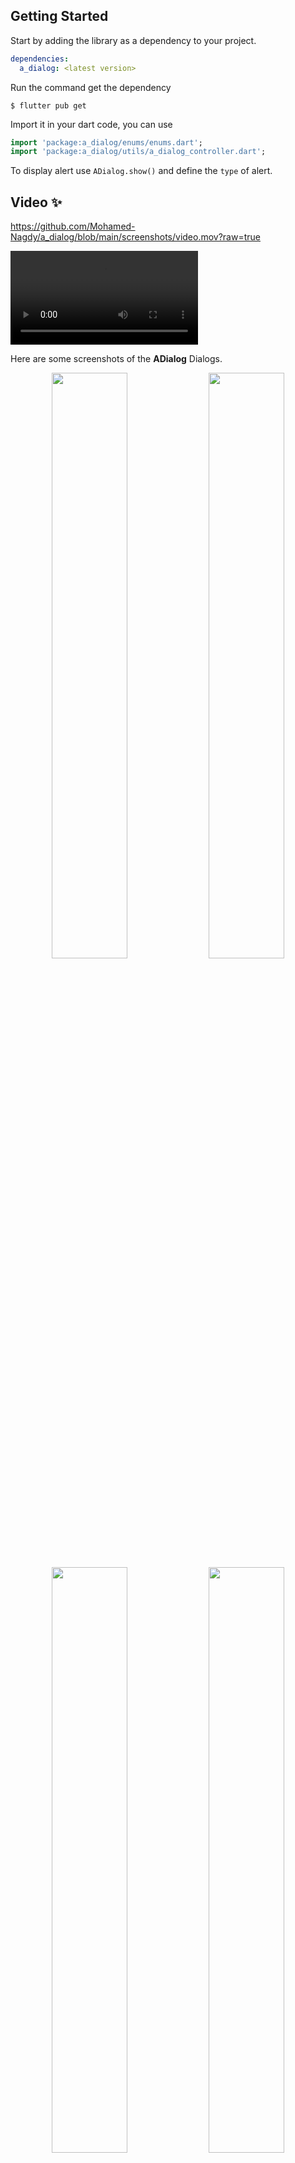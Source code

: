 

## Getting Started

Start by adding the library as a dependency to your project.
```yaml
dependencies:
  a_dialog: <latest version>
```
Run the command get the dependency
```command
$ flutter pub get
```

Import it in your dart code, you can use
```dart
import 'package:a_dialog/enums/enums.dart';
import 'package:a_dialog/utils/a_dialog_controller.dart';
```

To display alert use <code>ADialog.show()</code> and define the <code>type</code> of alert.

## Video ✨
https://github.com/Mohamed-Nagdy/a_dialog/blob/main/screenshots/video.mov?raw=true

<video src="https://github.com/Mohamed-Nagdy/a_dialog/blob/main/screenshots/video.mov?raw=true" autoplay>
  Video
</video>

Here are some screenshots of the **ADialog** Dialogs.

<p align="center">
<img src="https://raw.githubusercontent.com/Mohamed-Nagdy/a_dialog/main/screenshots/info.png" width="49%">
<img src="https://raw.githubusercontent.com/Mohamed-Nagdy/a_dialog/main/screenshots/error.png" width="49%">
<img src="https://raw.githubusercontent.com/Mohamed-Nagdy/a_dialog/main/screenshots/loading.png" width="49%">
<img src="https://raw.githubusercontent.com/Mohamed-Nagdy/a_dialog/main/screenshots/notify.png" width="49%">
<img src="https://raw.githubusercontent.com/Mohamed-Nagdy/a_dialog/main/screenshots/success.png" width="49%">
<img src="https://raw.githubusercontent.com/Mohamed-Nagdy/a_dialog/main/screenshots/warning.png" width="49%">
</p>

*An instantly ready, full-featured alerts for development on any platform with flutter. Enabling you to complete projects and deploy quickly. With **ADialog**, you can display animated alert dialogs such as success, error, warning, Notify, loading or even a custom dialog.*

## Key Features

**Easy To Use**
> The alerts are very flexible and can be customized very easily. In ADialog, the ADialog.show() triggers the alert, which informs the user about the situations that need acknowledgment.

**Predefined Beautiful Alert Styles**
> Make use of the predefined alerts are very beautiful and can also be customized very easily. In ADialog there are 6 different types of alerts, they are Success, Error, Warning, Info, Notify & Loading.
  
**Predefined Title & Actions**
> In ADialog all the 6 different types of alerts have predefined title & actions matching the alert type. and also you can edit and customize it as you need

**Super Customizable**
> Build your custom alert with power of ADialog using the flutter widgets.

**Change Animation**
> Set your favorite animation by choosing from scale, rotate, upToDown, downToUp, leftToRight, rightToLeft.

**Set Overlay Tap to Dismiss**
> Control the alert's Barrier Dismissible Property by setting barrierDismissible to true or false.

**And Many More...**

<br>

<p align="center"><strong><em>ADialog Demo</em></strong></p>

```dart
ADialog.show(
    context,
    DialogType.success,
    animationType: AnimationType.rotate,
); // That's it to display an alert, use other properties to customize.
```

## Examples ⚡

There is a detailed example project in the <code>example</code> folder. You can directly run and play on it. There are code snippets from example project below.

> ### Success

  ```dart
  ADialog.show(
        context,
        DialogType.success,
        animationType: AnimationType.rotate,
    );
  ```

<br>

> ### Error

  ```dart
  ADialog.show(
        context,
        DialogType.error,
        animationType: AnimationType.rightToLeft,
    );
  ```

<br>

> ### Warning

  ```dart
  ADialog.show(
        context,
        DialogType.warning,
        animationType: AnimationType.downToUp,
    );
  ```   

<br>

> ### Info

  ```dart
  ADialog.show(
        context,
        DialogType.info,
        animationType: AnimationType.leftToRight,
    );
  ```   

<br>

> ### Notify

  ```dart
  ADialog.show(
        context,
        DialogType.notify,
        animationType: AnimationType.upToDown,
    );
  ``` 

<br>

> ### Loading

  ```dart
  ADialog.show(
        context,
        DialogType.loading,
        animationType: AnimationType.scale,
    );
  ``` 

<br>

> ### Custom

  ```dart
  ADialog.show(
        context,
        DialogType.custom,
        animationType: AnimationType.leftToRight,
        customDialog: const Center(
        child: Text('Hi I am a custom Dialog'),
        ),
    );
  
  ``` 


## Developed By
<a href="https://www.linkedin.com/in/mohamed-abdelbasit-4a45b4164/" target="_blank">
<kbd><img src="https://media-exp1.licdn.com/dms/image/C4D03AQEw3si-o9o70w/profile-displayphoto-shrink_400_400/0/1597756622299?e=1673481600&v=beta&t=55APBngo1f7P5OgW1loOwPgcJ2x9gda4YiLXw2WDKGA" alt="Mohamed Abdelbasit" height="75" width="75">
</kbd>
</a>

<p>
<strong>Mohamed Abdelbasit</strong><br>
<em>A Software Engineer And Moblie Application Developer Using Flutter Framework And also backend Developer Using NodeJS <a href="https://www.linkedin.com/in/mohamed-abdelbasit-4a45b4164/" target="_blank">
Read More
</a></em>
</p>
